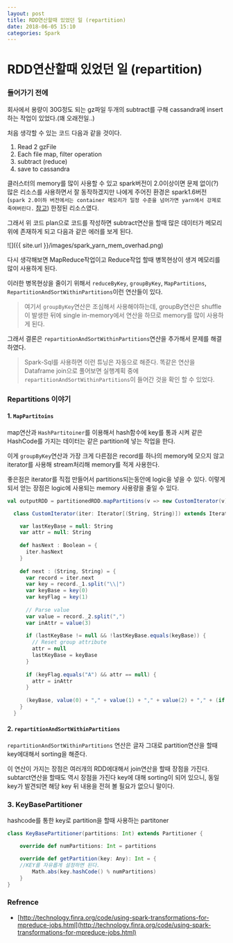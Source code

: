 ```yaml
---
layout: post
title: RDD연산할때 있었던 일 (repartition)
date: 2018-06-05 15:10
categories: Spark
---
```


# RDD연산할때 있었던 일 (repartition)

### 들어가기 전에

회사에서 용량이 30G정도 되는 gz파일 두개의 subtract를 구해 cassandra에 insert하는 작업이 있었다.(꽤 오래전일..)

처음 생각할 수 있는 코드 다음과 같을 것이다.

1. Read 2 gzFile
2. Each file map, filter operation
3. subtract (reduce)
4. save to cassandra

클러스터의 memory를 많이 사용할 수 있고 spark버전이 2.0이상이면 문제 없이(?) 많은 리소스를 사용하면서 잘 동작하겠지만 나에게 주어진 환경은 spark1.6버전 (`spark 2.0이하 버전에서는 container 메모리가 일정 수준을 넘어가면 yarn에서 강제로 죽여버린다.` [참고](https://gsamaras.wordpress.com/code/memoryoverhead-issue-in-spark/)) 한정된 리소스였다. 

그래서 위 코드 plan으로 코드를 작성하면 subtract연산을 할때 많은 데이터가 메모리 위에 존재하게 되고 다음과 같은 에러를 보게 된다. 

![]({{ site.url }}/images/spark_yarn_mem_overhad.png)

다시 생각해보면 MapReduce작업이고 Reduce작업 할때 병목현상이 생겨 메모리를 많이 사용하게 된다. 

이러한 병목현상을 줄이기 위해서 `reduceByKey`, `groupByKey`, `MapPartitions`, `RepartitionAndSortWithinPartitions`이런 연산들이 있다.

> 여기서 `groupByKey`연산은 조심해서 사용해야하는데, groupBy연산은 shuffle이 발생한 뒤에 single in-memory에서 연산을 하므로 memory를 많이 사용하게 된다.

그래서 결론은 `repartitionAndSortWithinPartitions`연산을 추가해서 문제를 해결하였다.

> Spark-Sql를 사용하면 이런 튜닝은 자동으로 해준다. 똑같은 연산을 Dataframe join으로 풀어보면 실행계획 중에 `repartitionAndSortWithinPartitions`이 들어간 것을 확인 할 수 있었다.

### Repartitions 이야기

#### 1. `MapPartitoins`

map연산과 `HashPartitoiner`를 이용해서 hash함수에 key를 통과 시켜 같은 HashCode를 가지는 데이터는 같은 partition에 넣는 작업을 한다. 

이게 `groupByKey`연산과 가장 크게 다른점은 record를 하나의 memory에 모으지 않고 iterator를 사용해 stream처리해 memory를 적게 사용한다.

좋은점은 iterator를 직접 만들어서 partitions되는동안에 logic을 넣을 수 있다. 이렇게 되서 얻는 장점은 logic에 사용되는 memory 사용량을 줄일 수 있다.

```scala
val outputRDD = partitionedRDD.mapPartitions(v => new CustomIterator(v))

  class CustomIterator(iter: Iterator[(String, String)]) extends Iterator[(String, String)] {

    var lastKeyBase = null: String
    var attr = null: String
  
    def hasNext : Boolean = {
      iter.hasNext
    }
    
    def next : (String, String) = {
      var record = iter.next
      var key = record._1.split("\\|")
      var keyBase = key(0)
      var keyFlag = key(1)
        
      // Parse value
      var value = record._2.split(",")
      var inAttr = value(3)
        
      if (lastKeyBase != null && !lastKeyBase.equals(keyBase)) {
        // Reset group attribute
        attr = null
        lastKeyBase = keyBase
      }
        
      if (keyFlag.equals("A") && attr == null) {
        attr = inAttr
      }
        
      (keyBase, value(0) + "," + value(1) + "," + value(2) + "," + (if (attr != null) attr else inAttr))
    }
  }
```

#### 2. `repartitionAndSortWithinPartitions `

`repartitionAndSortWithinPartitions` 연산은 글자 그대로 partition연산을 할때 key에대해서 sorting을 해준다. 

이 연산이 가지는 장점은 여러개의 RDD에대해서 join연산을 할때 장점을 가진다. 
subtarct연산을 할때도 역시 장점을 가진다 key에 대해 sorting이 되어 있으니, 동일 key가 발견되면 해당 key 뒤 내용을 전혀 볼 필요가 없으니 말이다.


### 3. KeyBasePartitioner

hashcode를 통한 key로 partition을 할때 사용하는 partitoner

```scala
class KeyBasePartitioner(partitions: Int) extends Partitioner {

	override def numPartitions: Int = partitions

	override def getPartition(key: Any): Int = {
	//KEY를 자유롭게 설정하면 된다.
		Math.abs(key.hashCode() % numPartitions)
	}
}
```

### Refrence

- [http://technology.finra.org/code/using-spark-transformations-for-mpreduce-jobs.html](http://technology.finra.org/code/using-spark-transformations-for-mpreduce-jobs.html)
